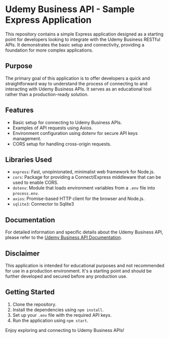 # Udemy Business API - Sample Express Application

This repository contains a simple Express application designed as a starting point for developers looking to integrate with the Udemy Business RESTful APIs. It demonstrates the basic setup and connectivity, providing a foundation for more complex applications.

## Purpose

The primary goal of this application is to offer developers a quick and straightforward way to understand the process of connecting to and interacting with Udemy Business APIs. It serves as an educational tool rather than a production-ready solution.

## Features

-   Basic setup for connecting to Udemy Business APIs.
-   Examples of API requests using Axios.
-   Environment configuration using dotenv for secure API keys management.
-   CORS setup for handling cross-origin requests.

## Libraries Used

-   `express`: Fast, unopinionated, minimalist web framework for Node.js.
-   `cors`: Package for providing a Connect/Express middleware that can be used to enable CORS.
-   `dotenv`: Module that loads environment variables from a `.env` file into `process.env`.
-   `axios`: Promise-based HTTP client for the browser and Node.js.
-   `sqlite3`: Connector to Sqlite3

## Documentation

For detailed information and specific details about the Udemy Business API, please refer to the [Udemy Business API Documentation](https://business-support.udemy.com/hc/en-us/articles/360005792753-Udemy-Business-API-Reference).

## Disclaimer

This application is intended for educational purposes and not recommended for use in a production environment. It's a starting point and should be further developed and secured before any production use.

## Getting Started

1. Clone the repository.
2. Install the dependencies using `npm install`.
3. Set up your `.env` file with the required API keys.
4. Run the application using `npm start`.

Enjoy exploring and connecting to Udemy Business APIs!
